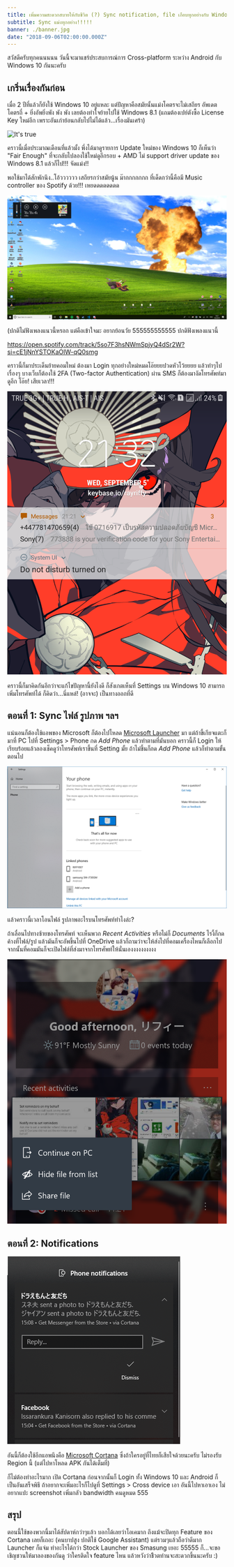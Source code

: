 ```yaml
---
title: เพิ่มความสะดวกสบายให้กับชีวิต (?) Sync notification, file เกือบทุกอย่างกับ Windows 10
subtitle: Sync แม่งทุกอย่าง!!!!!
banner: ./banner.jpg
date: "2018-09-06T02:00:00.000Z"
---
```


สวัสดีครับทุกคนนนนน วันนี้จะมาแชร์ประสบการณ์การ Cross-platform ระหว่าง Android กับ Windows 10 กันนะครับ

## เกริ่นเรื่องกันก่อน

เมื่อ 2 ปีที่แล้วก็ยังใช้ Windows 10 อยู่แหละ แต่ปัญหาคือสมัยนั้นแม่งโคตรจะไม่เสถียร อัพเดตโคตรถี่ + ยิ่งอัพยิ่งพัง พัง พัง เลยต้องทำใจย้ายไปใช้ Windows 8.1 (แถมต้องเปย์ตังซื้อ License Key ใหม่อีก เพราะอันเก่าย้อนกลับไปไม่ได้แล้ว...เรื่องมันเศร้า)

![It's true](https://media.giphy.com/media/5wWf7GR2nhgamhRnEuA/giphy.gif)

คราวนี้เมื่อประมาณเดือนที่แล้วมั้ง พึ่งได้มาดูรายการ Update ใหม่ของ Windows 10 ก็เห็นว่า "Fair Enough" ที่จะกลับไปลองใช้ใหม่ดูอีกรอบ + AMD ไม่ support driver update ของ Windows 8.1 แล้วก็ไป!!! จัดแม่ง!!

พอใช้มาได้สักพักนึง..โอ้วววววว เสถียรกว่าสมัยนู้น ม๊ากกกกกกก ที่เด็ดกว่านี้คือมี Music controller ของ Spotify ด้วย!!! เหยดดดดดดดด

![Windows 10 Desktop feat. Megumin](./win10-desktop.png)

(ปกติไม่ฟังเพลงแนวนี้หรอก แต่คือเข้าใจมะ อยากย้อนวัย 555555555555 ปกติฟังเพลงแนวนี้

https://open.spotify.com/track/5so7F3hsNWmSpjyQ4dSr2W?si=cE1jNnYSTOKaOlW-qQ0smg

คราวนี้ก็มาประเด็นย้ายคอมใหม่ ต้องมา Login ทุกอย่างใหม่หมดโอ๊ยยยปวดหัวโว้ยยยย แล้วทำๆไปเรื่องๆ บางเว็บก็ต้องใช้ 2FA (Two-factor Authentication) ผ่าน SMS ก็ต้องมางัดโทรศัพท์มาดูอีก โอ๊ย! เสียเวลา!!!

![Android Lock Screen](./android-lock.png)

คราวนี้ก็มาคิดกันอีกว่าจะแก้ไขปัญหานี้ยังไงดี ก็สังเกตเห็นที่ Settings บน Windows 10 สามารถเพิ่มโทรศัพท์ได้ ก็คิดว่า...นี่แหล่! (อาจจะ) เป็นทางออกที่ดี

## ตอนที่ 1: Sync ไฟล์ รูปภาพ ฯลฯ

แน่นอนก็ต้องใช้แอพของ Microsoft ก็ต้องไปโหลด [Microsoft Launcher](https://play.google.com/store/apps/details?id=com.microsoft.launcher) มา แต่ถ้าขี้เกียจแตะก็มาที่ PC ไปที่ Settings > Phone กด *Add Phone* แล้วทำตามที่มันบอก คราวนี้ก็ Login ให้เรียบร้อยแล้วลองเช็คดูว่าโทรศัพท์เราขึ้นที่ Setting มั้ย ถ้าไม่ขึ้นก็กด *Add Phone* แล้วก็ทำตามขั้นตอนไป

![Settings > Phone](./settings-phone.png)

แล้วคราวนี้เวลาโอนไฟล์ รูปภาพอะไรบนโทรศัพท์ทำไงล่ะ?

ถ้าเลื่อนไปทางซ้ายของโทรศัพท์ จะเห็นพวก *Recent Activities* หรือไม่ก็ *Documents* ไรงี้ก็กดค้างที่ไฟล์/รูป แล้วมันก็จะอัพขึ้นไปที่ OneDrive แล้วก็ถามว่าจะให้ส่งไปที่คอมเครื่องไหนก็เลือกไป จากนั้นที่คอมมันก็จะเปิดไฟล์ที่ส่งมาจากโทรศัพท์ให้นั่นเองงงงงงงงงง

![Continue on PC](./android-continue-on-pc.png)

## ตอนที่ 2: Notifications

![Windows 10 Notifications](./win10-noti.png)

อันนี้ก็ต้องใช้อีกแอพนึงคือ [Microsoft Cortana](https://play.google.com/store/apps/details?id=com.microsoft.cortana) ซึ่งถ้าใครอยู่ที่ไทยก็เสียใจด้วยนะครับ ไม่รองรับ Region นี้ (แต่ไปหาโหลด APK กันได้เต็มที่)

ก็ไม่ต้องทำอะไรมาก เปิด Cortana ก่อนจากนั้นก็ Login ทั้ง Windows 10 และ Android ก็เป็นอันเสร็จพิธี ถ้าอยากจะเพิ่มอะไรก็ไปดูที่ Settings > Cross device เอา อันนี้ไปหาเอาเอง ไม่อยากแปะ screenshot เพิ่มกลัว bandwidth คนดูหมด 555

## สรุป

ตอนนี้ใช้ของพวกนี้มาได้สัปดาห์กว่าๆแล้ว บอกได้เลยว่าโอเคมาก ถึงแม้จะปิดทุก Feature ของ Cortana เลยก็เถอะ (คนบาปสูง ปกติใช้ Google Assistant) แต่รวมๆแล้วถือว่าดีมาก Launcher ก็แจ่ม ทำอะไรได้กว่า Stock Launcher ของ Smasung เยอะ 55555 ก็...จะขอเชิญชวนให้มาลองของกันดู ว่าใครติดใจ feature ไหน แล้วหวังว่าชีิวตท่านจะสะดวกขึ้นนะครับ :)